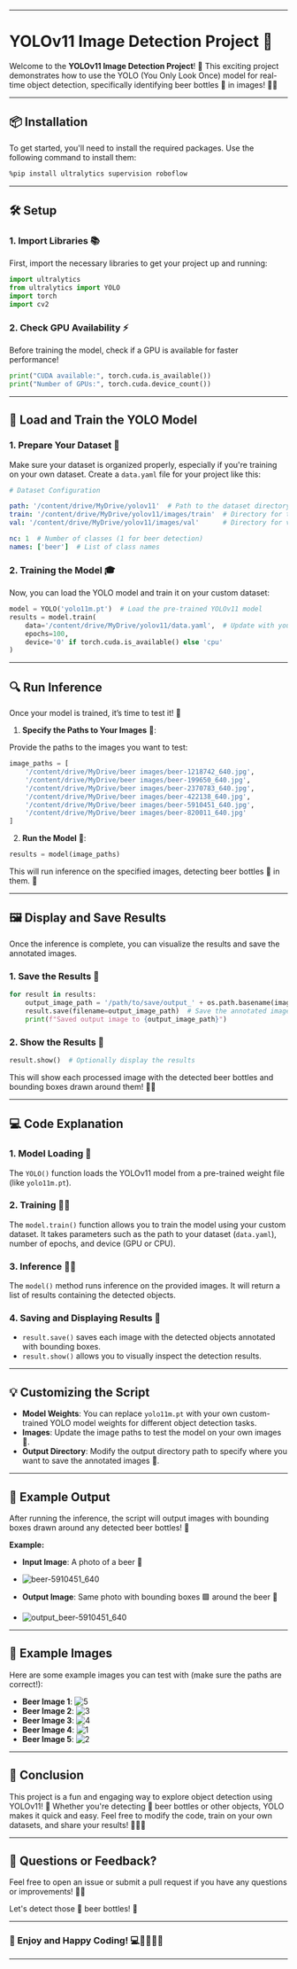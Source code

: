 
---

# YOLOv11 Image Detection Project 🚀

Welcome to the **YOLOv11 Image Detection Project**! 🎉 This exciting project demonstrates how to use the YOLO (You Only Look Once) model for real-time object detection, specifically identifying beer bottles 🍺 in images! 📸✨

---

## 📦 Installation

To get started, you'll need to install the required packages. Use the following command to install them:

```bash
%pip install ultralytics supervision roboflow
```

---

## 🛠️ Setup

### 1. **Import Libraries** 📚
First, import the necessary libraries to get your project up and running:

```python
import ultralytics
from ultralytics import YOLO
import torch
import cv2
```

### 2. **Check GPU Availability** ⚡️

Before training the model, check if a GPU is available for faster performance!

```python
print("CUDA available:", torch.cuda.is_available())
print("Number of GPUs:", torch.cuda.device_count())
```

---

## 🚀 Load and Train the YOLO Model

### 1. **Prepare Your Dataset** 🍻

Make sure your dataset is organized properly, especially if you're training on your own dataset. Create a `data.yaml` file for your project like this:

```yaml
# Dataset Configuration

path: '/content/drive/MyDrive/yolov11'  # Path to the dataset directory
train: '/content/drive/MyDrive/yolov11/images/train'  # Directory for training images
val: '/content/drive/MyDrive/yolov11/images/val'      # Directory for validation images

nc: 1  # Number of classes (1 for beer detection)
names: ['beer']  # List of class names
```

### 2. **Training the Model** 🎓

Now, you can load the YOLO model and train it on your custom dataset:

```python
model = YOLO('yolo11m.pt')  # Load the pre-trained YOLOv11 model
results = model.train(
    data='/content/drive/MyDrive/yolov11/data.yaml',  # Update with your data.yaml path
    epochs=100,
    device='0' if torch.cuda.is_available() else 'cpu'
)
```

---

## 🔍 Run Inference

Once your model is trained, it’s time to test it! 🎉

1. **Specify the Paths to Your Images** 📸:

Provide the paths to the images you want to test:

```python
image_paths = [
    '/content/drive/MyDrive/beer images/beer-1218742_640.jpg',
    '/content/drive/MyDrive/beer images/beer-199650_640.jpg',
    '/content/drive/MyDrive/beer images/beer-2370783_640.jpg',
    '/content/drive/MyDrive/beer images/beer-422138_640.jpg',
    '/content/drive/MyDrive/beer images/beer-5910451_640.jpg',
    '/content/drive/MyDrive/beer images/beer-820011_640.jpg'
]
```

2. **Run the Model** 🎯:

```python
results = model(image_paths)
```

This will run inference on the specified images, detecting beer bottles 🍺 in them. 🎉

---

## 🖼️ Display and Save Results

Once the inference is complete, you can visualize the results and save the annotated images.

### 1. **Save the Results** 💾

```python
for result in results:
    output_image_path = '/path/to/save/output_' + os.path.basename(image_path)
    result.save(filename=output_image_path)  # Save the annotated image
    print(f"Saved output image to {output_image_path}")
```

### 2. **Show the Results** 👀

```python
result.show()  # Optionally display the results
```

This will show each processed image with the detected beer bottles and bounding boxes drawn around them! 🍻✨

---

## 💻 Code Explanation

### 1. **Model Loading** 🧠

The `YOLO()` function loads the YOLOv11 model from a pre-trained weight file (like `yolo11m.pt`).

### 2. **Training** 🏋️‍♂️

The `model.train()` function allows you to train the model using your custom dataset. It takes parameters such as the path to your dataset (`data.yaml`), number of epochs, and device (GPU or CPU).

### 3. **Inference** 🏃‍♂️

The `model()` method runs inference on the provided images. It will return a list of results containing the detected objects.

### 4. **Saving and Displaying Results** 📸

- `result.save()` saves each image with the detected objects annotated with bounding boxes.
- `result.show()` allows you to visually inspect the detection results.

---

## 💡 Customizing the Script

- **Model Weights**: You can replace `yolo11m.pt` with your own custom-trained YOLO model weights for different object detection tasks.
- **Images**: Update the image paths to test the model on your own images 🍻.
- **Output Directory**: Modify the output directory path to specify where you want to save the annotated images 📍.

---

## 📝 Example Output

After running the inference, the script will output images with bounding boxes drawn around any detected beer bottles! 🍺

**Example:**

- **Input Image**:  A photo of a beer 🍻
-  ![beer-5910451_640](https://github.com/user-attachments/assets/32093f5b-ecfd-4e90-be4d-347be14cc7b5)

- **Output Image**: Same photo with bounding boxes 🟩 around the beer 🍻
- ![output_beer-5910451_640](https://github.com/user-attachments/assets/18d297be-9068-4957-ac9a-359a44857c4c)
---

## 📸 Example Images

Here are some example images you can test with (make sure the paths are correct!):

- **Beer Image 1**:
  ![5](https://github.com/user-attachments/assets/286359ef-27bf-4035-92d5-b93df7042c65)
- **Beer Image 2**:
   ![3](https://github.com/user-attachments/assets/62525fbb-d451-47d5-b205-1056f76f7db6)
- **Beer Image 3**: ![4](https://github.com/user-attachments/assets/04fd786c-0254-4235-a0d0-1cde3a4d8a79)
- **Beer Image 4**: ![1](https://github.com/user-attachments/assets/28c8f95b-99e3-426e-a1b8-8a87c7034f4d)
- **Beer Image 5**: ![2](https://github.com/user-attachments/assets/33ea8e9e-bbe3-4bb3-a3c1-096d412637f6)

---

## 🎉 Conclusion

This project is a fun and engaging way to explore object detection using YOLOv11! 🚀 Whether you're detecting 🍺 beer bottles or other objects, YOLO makes it quick and easy. Feel free to modify the code, train on your own datasets, and share your results! 💬🥳✨

---

## 💬 Questions or Feedback?

Feel free to open an issue or submit a pull request if you have any questions or improvements! 🚀💬

Let's detect those 🍺 beer bottles! 🥳

---

### 🚀 Enjoy and Happy Coding! 💻👨‍💻👩‍💻

---



